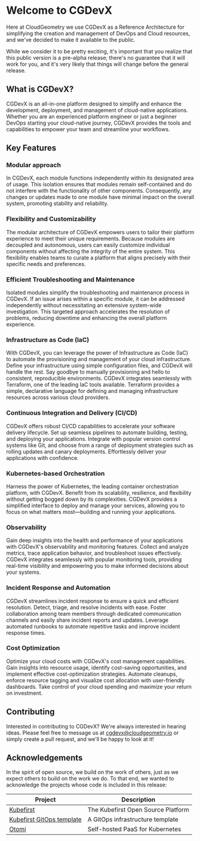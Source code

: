 # Welcome to CGDevX

Here at CloudGeometry we use CGDevX as a Reference Architecture for simplifying the creation and management of DevOps
and Cloud resources, and we've decided to make it available to the public.

While we consider it to be pretty exciting, it's important that you realize that this public version is a pre-alpha
release; there's no guarantee that it will work for you, and it's very likely that things will change before the general
release.

## What is CGDevX?

CGDevX is an all-in-one platform designed to simplify and enhance the development, deployment, and management of
cloud-native applications. Whether you are an experienced platform engineer or just a beginner DevOps starting your
cloud-native journey, CGDevX provides the tools and capabilities to empower your team and streamline your workflows.

## Key Features

### Modular approach

In CGDevX, each module functions independently within its designated area of usage. This isolation ensures that modules
remain self-contained and do not interfere with the functionality of other components. Consequently, any changes or
updates made to one module have minimal impact on the overall system, promoting stability and reliability.

### Flexibility and Customizability

The modular architecture of CGDevX empowers users to tailor their platform experience to meet their unique requirements.
Because modules are decoupled and autonomous, users can easily customize individual components without affecting the
integrity of the entire system. This flexibility enables teams to curate a platform that aligns precisely with their
specific needs and preferences.

### Efficient Troubleshooting and Maintenance

Isolated modules simplify the troubleshooting and maintenance process in CGDevX. If an issue arises within a specific
module, it can be addressed independently without necessitating an extensive system-wide investigation. This targeted
approach accelerates the resolution of problems, reducing downtime and enhancing the overall platform experience.

### Infrastructure as Code (IaC)

With CGDevX, you can leverage the power of Infrastructure as Code (IaC) to automate the provisioning and management of
your cloud infrastructure. Define your infrastructure using simple configuration files, and CGDevX will handle the rest.
Say goodbye to manually provisioning and hello to consistent, reproducible environments. CGDevX integrates seamlessly
with
Terraform, one of the leading IaC tools available. Terraform provides a simple, declarative language for defining and
managing infrastructure resources across various cloud providers.

### Continuous Integration and Delivery (CI/CD)

CGDevX offers robust CI/CD capabilities to accelerate your software delivery lifecycle. Set up seamless pipelines to
automate building, testing, and deploying your applications. Integrate with popular version control systems like Git,
and choose from a range of deployment strategies such as rolling updates and canary deployments. Effortlessly deliver
your applications with confidence.

### Kubernetes-based Orchestration

Harness the power of Kubernetes, the leading container orchestration platform, with CGDevX. Benefit from its
scalability, resilience, and flexibility without getting bogged down by its complexities. CGDevX provides a simplified
interface to deploy and manage your services, allowing you to focus on what matters most—building and running your
applications.

### Observability

Gain deep insights into the health and performance of your applications with CGDevX's observability and monitoring
features. Collect and analyze metrics, trace application behavior, and troubleshoot issues effectively. CGDevX
integrates seamlessly with popular monitoring tools, providing real-time visibility and empowering you to make informed
decisions about your systems.

### Incident Response and Automation

CGDevX streamlines incident response to ensure a quick and efficient resolution. Detect, triage, and resolve incidents
with ease. Foster collaboration among team members through dedicated communication channels and easily share incident
reports and updates. Leverage automated runbooks to automate repetitive tasks and improve incident response times.

### Cost Optimization

Optimize your cloud costs with CGDevX's cost management capabilities. Gain insights into resource usage, identify
cost-saving opportunities, and implement effective cost-optimization strategies. Automate cleanups, enforce resource
tagging and visualize cost allocation with user-friendly dashboards. Take control of your cloud spending and maximize
your return on investment.

## Contributing

Interested in contributing to CGDevX? We're always interested in hearing ideas. Please feel free to message us
at [cgdevx@cloudgeometry.io](mailto:cgdevx@cloudgeometry.io?subject=[GitHub]%20Contributing%20to%20CGDevX) or simply
create a pull request, and we'll be happy to look at it!

## Acknowledgements

In the spirit of open source, we build on the work of others, just as we expect others to build on the work we do. To
that end, we wanted to acknowledge the projects whose code is included in this release:

| Project                                                                    | Description                        |
|----------------------------------------------------------------------------|------------------------------------|
| [Kubefirst](https://github.com/kubefirst/kubefirst)                        | The Kubefirst Open Source Platform | 
| [Kubefirst GitOps template](https://github.com/kubefirst/gitops-template/) | A GitOps infrastructure template   | 
| [Otomi](https://github.com/redkubes/otomi-core)                            | Self-hosted PaaS for Kubernetes    |
